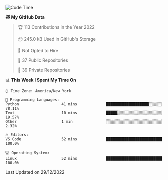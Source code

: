 <!--START_SECTION:waka-->
![Code Time](http://img.shields.io/badge/Code%20Time-122%20hrs%2030%20mins-blue)

**🐱 My GitHub Data** 

> 🏆 113 Contributions in the Year 2022
 > 
> 📦 245.0 kB Used in GitHub's Storage 
 > 
> 🚫 Not Opted to Hire
 > 
> 📜 37 Public Repositories 
 > 
> 🔑 39 Private Repositories  
 > 
📊 **This Week I Spent My Time On** 

```text
⌚︎ Time Zone: America/New_York

💬 Programming Languages: 
Python                   41 mins             ███████████████████░░░░░░   78.11% 
Text                     10 mins             █████░░░░░░░░░░░░░░░░░░░░   19.57% 
Other                    1 min               ░░░░░░░░░░░░░░░░░░░░░░░░░   2.32%

🔥 Editors: 
VS Code                  52 mins             █████████████████████████   100.0%

💻 Operating System: 
Linux                    52 mins             █████████████████████████   100.0%

```


 Last Updated on 29/12/2022
<!--END_SECTION:waka-->